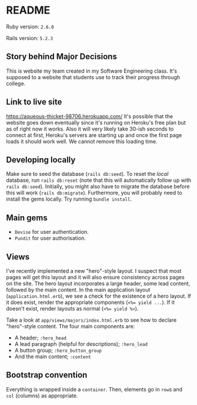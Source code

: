 # README

Ruby version: `2.6.0`

Rails version: `5.2.3`

## Story behind Major Decisions
This is website my team created in my Software Engineering class. It's supposed to a website that students use to track their progress through college.

## Link to live site
https://aqueous-thicket-98706.herokuapp.com/
It's possible that the website goes down eventually since it's running on Heroku's free plan but as of right now it works. Also it will very likely take 30-ish seconds to connect at first, Heroku's servers are starting up and once the first page loads it should work well. We cannot remove this loading time.


## Developing locally
Make sure to seed the database (`rails db:seed`). To reset the _local_ database, run `rails db:reset` (note that this will automatically follow up with `rails db:seed`).
Initially, you might also have to migrate the database before this will work (`rails db:migrate`).
Furthermore, you will probably need to install the gems locally. Try running `bundle install`.

## Main gems
- `Devise` for user authentication.
- `Pundit` for user authorisation.

## Views
I've recently implemented a new "hero"-style layout. I suspect that most pages will get this layout and it will also ensure consistency across pages on the site. The hero layout incorporates a large header, some lead content, followed by the main content.
In the main application layout (`application.html.erb`), we see a check for the existence of a hero layout. If it does exist, render the appropriate components (`<%= yield ...`).
If it doesn't exist, render layouts as normal (`<%= yield %>`).

Take a look at `app/views/majors/index.html.erb` to see how to declare "hero"-style content. The four main components are:
- A header; `:hero_head`
- A lead paragraph (helpful for descriptions); `:hero_lead`
- A button group; `:hero_button_group`
- And the main content; `:content`

## Bootstrap convention
Everything is wrapped inside a `container`. Then, elements go in `row`s and `col` (columns) as appropriate.
